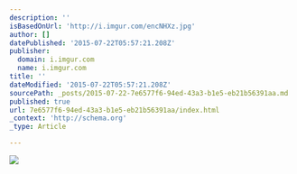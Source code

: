 ```yaml
---
description: ''
isBasedOnUrl: 'http://i.imgur.com/encNHXz.jpg'
author: []
datePublished: '2015-07-22T05:57:21.208Z'
publisher:
  domain: i.imgur.com
  name: i.imgur.com
title: ''
dateModified: '2015-07-22T05:57:21.208Z'
sourcePath: _posts/2015-07-22-7e6577f6-94ed-43a3-b1e5-eb21b56391aa.md
published: true
url: 7e6577f6-94ed-43a3-b1e5-eb21b56391aa/index.html
_context: 'http://schema.org'
_type: Article

---
```

![](http://i.imgur.com/encNHXz.jpg)